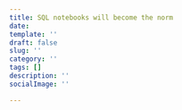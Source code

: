 ```yaml
---
title: SQL notebooks will become the norm
date: 
template: ''
draft: false
slug: ''
category: ''
tags: []
description: ''
socialImage: ''

---
```

